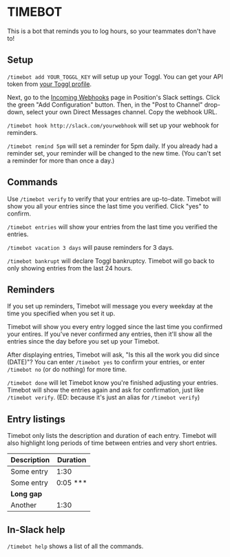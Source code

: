 # TIMEBOT

This is a bot that reminds you to log hours, so your teammates don't have to!

## Setup

`/timebot add YOUR_TOGGL_KEY` will setup up your Toggl. You can get your API
token from [your Toggl profile](https://toggl.com/app/profile).

Next, go to the 
[Incoming Webhooks](https://positiondev.slack.com/apps/A0F7XDUAZ-incoming-webhooks) 
page in Position's Slack settings. Click the green "Add Configuration" 
button. Then, in the "Post to Channel" drop-down, select your own Direct Messages
channel. Copy the webhook URL.

`/timebot hook http://slack.com/yourwebhook` will set up your webhook for
reminders.

`/timebot remind 5pm` will set a reminder for 5pm daily. If you already had a
reminder set, your reminder will be changed to the new time. (You can't set a 
reminder for more than once a day.)

## Commands

Use `/timebot verify` to verify that your entries are up-to-date. Timebot will
show you all your entries since the last time you verified. Click "yes" to
confirm.

`/timebot entries` will show your entries from the last time you verified the
entries.

`/timebot vacation 3 days` will pause reminders for 3 days.

`/timebot bankrupt` will declare Toggl bankruptcy. Timebot will go back to only 
showing entries from the last 24 hours.

## Reminders

If you set up reminders, Timebot will message you every weekday at the time you
specified when you set it up.

Timebot will show you every entry logged since the last time you confirmed
your entires. If you've never confirmed any entries, then it'll show all the
entries since the day before you set up your Timebot.

After displaying entries, Timebot will ask, "Is this all the work you did since
(DATE)"? You can enter `/timebot yes` to confirm your entries, or enter
`/timebot no` (or do nothing) for more time.

`/timebot done` will let Timebot know you're finished adjusting your entries.
Timebot will show the entries again and ask for confirmation, just like
`/timebot verify`. (ED: because it's just an alias for `/timebot verify`)

## Entry listings

Timebot only lists the description and duration of each entry. Timebot will also
highlight long periods of time between entries and very short entries.

| Description | Duration |
|-------------|----------|
| Some entry  | 1:30     |
| Some entry  | 0:05 *** |
|     **Long gap**       |
| Another     | 1:30     |

## In-Slack help

`/timebot help` shows a list of all the commands.
